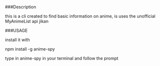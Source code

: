 ###Description

this is a cli created to find basic information on anime, is uses the unofficial MyAnimeList api jikan

###USAGE

install it with 

npm install -g anime-spy 

type in anime-spy in your terminal and follow the prompt